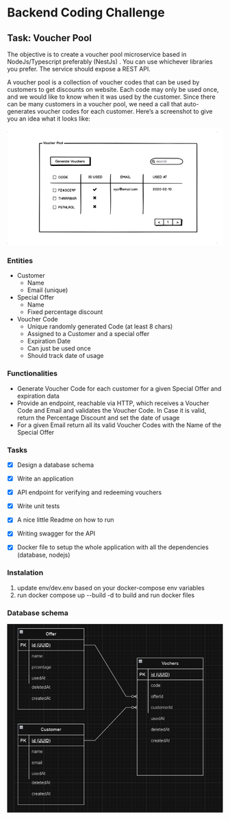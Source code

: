 # Backend Coding Challenge


## Task:  Voucher Pool
The objective is to create a voucher pool microservice based in NodeJs/Typescript preferably (NestJs) . You can use whichever  libraries you prefer. The service should expose a ​REST API​.

A voucher pool is a collection of voucher codes that can be used by customers to get discounts on website. Each code may only be used once, and we would like to know when it was used by the customer. Since there can be many customers in a voucher pool, we need a call that auto-generates voucher codes for each customer. Here’s a screenshot to give you an idea what it looks like:

![Voucher Pool](Voucher-Pool.png)

### Entities
* Customer
	*	Name
	*	Email (unique)
*	Special Offer
	*	Name
	*	Fixed percentage discount
*	Voucher Code
	*	Unique randomly generated Code (at least 8 chars)
	*	Assigned to a Customer and a special offer
	*	Expiration Date
	*	Can just be used once
	*	Should track date of usage

### Functionalities
* Generate Voucher Code for each customer for a given Special Offer and expiration data
* Provide an endpoint, reachable via HTTP, which receives a Voucher Code and Email and
validates the Voucher Code. In Case it is valid, return the Percentage Discount and set the
date of usage
* For a given Email return all its valid Voucher Codes with the Name of the Special Offer

### Tasks
* [X] Design a database schema
* [X] Write an application
* [X] API endpoint for verifying and redeeming vouchers
* [X] Write unit tests
* [X] A nice little Readme on how to run
* [X] Writing swagger for the API
* [X] Docker file to setup the whole application with all the dependencies (database, nodejs)


### Instalation
1. update env/dev.env based on your docker-compose env variables
2. run docker compose up --build -d to build and run docker files

### Database schema
![SB schema](tes.png)
